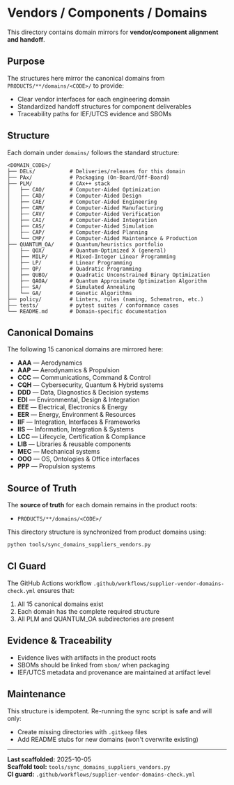 # Vendors / Components / Domains

This directory contains domain mirrors for **vendor/component alignment and handoff**.

## Purpose

The structures here mirror the canonical domains from `PRODUCTS/**/domains/<CODE>/` to provide:
- Clear vendor interfaces for each engineering domain
- Standardized handoff structures for component deliverables
- Traceability paths for IEF/UTCS evidence and SBOMs

## Structure

Each domain under `domains/` follows the standard structure:

```
<DOMAIN_CODE>/
├── DELs/           # Deliveries/releases for this domain
├── PAx/            # Packaging (On-Board/Off-Board)
├── PLM/            # CAx++ stack
│   ├── CAO/        # Computer-Aided Optimization
│   ├── CAD/        # Computer-Aided Design
│   ├── CAE/        # Computer-Aided Engineering
│   ├── CAM/        # Computer-Aided Manufacturing
│   ├── CAV/        # Computer-Aided Verification
│   ├── CAI/        # Computer-Aided Integration
│   ├── CAS/        # Computer-Aided Simulation
│   ├── CAP/        # Computer-Aided Planning
│   └── CMP/        # Computer-Aided Maintenance & Production
├── QUANTUM_OA/     # Quantum/heuristics portfolio
│   ├── QOX/        # Quantum-Optimized X (general)
│   ├── MILP/       # Mixed-Integer Linear Programming
│   ├── LP/         # Linear Programming
│   ├── QP/         # Quadratic Programming
│   ├── QUBO/       # Quadratic Unconstrained Binary Optimization
│   ├── QAOA/       # Quantum Approximate Optimization Algorithm
│   ├── SA/         # Simulated Annealing
│   └── GA/         # Genetic Algorithms
├── policy/         # Linters, rules (naming, Schematron, etc.)
├── tests/          # pytest suites / conformance cases
└── README.md       # Domain-specific documentation
```

## Canonical Domains

The following 15 canonical domains are mirrored here:

- **AAA** — Aerodynamics
- **AAP** — Aerodynamics & Propulsion
- **CCC** — Communications, Command & Control
- **CQH** — Cybersecurity, Quantum & Hybrid systems
- **DDD** — Data, Diagnostics & Decision systems
- **EDI** — Environmental, Design & Integration
- **EEE** — Electrical, Electronics & Energy
- **EER** — Energy, Environment & Resources
- **IIF** — Integration, Interfaces & Frameworks
- **IIS** — Information, Integration & Systems
- **LCC** — Lifecycle, Certification & Compliance
- **LIB** — Libraries & reusable components
- **MEC** — Mechanical systems
- **OOO** — OS, Ontologies & Office interfaces
- **PPP** — Propulsion systems

## Source of Truth

The **source of truth** for each domain remains in the product roots:
- `PRODUCTS/**/domains/<CODE>/`

This directory structure is synchronized from product domains using:
```bash
python tools/sync_domains_suppliers_vendors.py
```

## CI Guard

The GitHub Actions workflow `.github/workflows/supplier-vendor-domains-check.yml` ensures that:
1. All 15 canonical domains exist
2. Each domain has the complete required structure
3. All PLM and QUANTUM_OA subdirectories are present

## Evidence & Traceability

- Evidence lives with artifacts in the product roots
- SBOMs should be linked from `sbom/` when packaging
- IEF/UTCS metadata and provenance are maintained at artifact level

## Maintenance

This structure is idempotent. Re-running the sync script is safe and will only:
- Create missing directories with `.gitkeep` files
- Add README stubs for new domains (won't overwrite existing)

---

**Last scaffolded:** 2025-10-05  
**Scaffold tool:** `tools/sync_domains_suppliers_vendors.py`  
**CI guard:** `.github/workflows/supplier-vendor-domains-check.yml`
